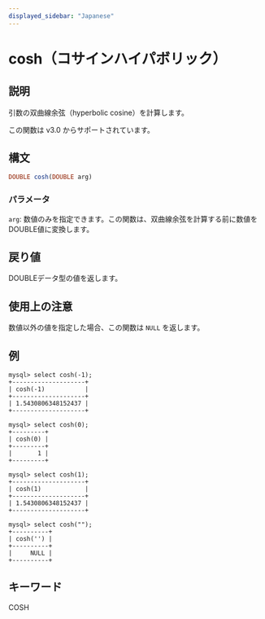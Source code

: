 ```yaml
---
displayed_sidebar: "Japanese"
---
```


# cosh（コサインハイパボリック）

## 説明

引数の双曲線余弦（hyperbolic cosine）を計算します。

この関数は v3.0 からサポートされています。

## 構文

```Haskell
DOUBLE cosh(DOUBLE arg)
```

### パラメータ

`arg`: 数値のみを指定できます。この関数は、双曲線余弦を計算する前に数値をDOUBLE値に変換します。

## 戻り値

DOUBLEデータ型の値を返します。

## 使用上の注意

数値以外の値を指定した場合、この関数は `NULL` を返します。

## 例

```Plain
mysql> select cosh(-1);
+--------------------+
| cosh(-1)           |
+--------------------+
| 1.5430806348152437 |
+--------------------+

mysql> select cosh(0);
+---------+
| cosh(0) |
+---------+
|       1 |
+---------+

mysql> select cosh(1);
+--------------------+
| cosh(1)            |
+--------------------+
| 1.5430806348152437 |
+--------------------+

mysql> select cosh("");
+----------+
| cosh('') |
+----------+
|     NULL |
+----------+
```

## キーワード

COSH